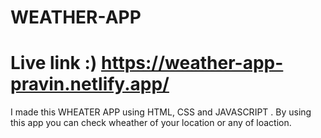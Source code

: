# WEATHER-APP
# Live link :) https://weather-app-pravin.netlify.app/

I made this WHEATER APP using HTML, CSS and JAVASCRIPT . By using this app you can check wheather of your location or any of loaction.
